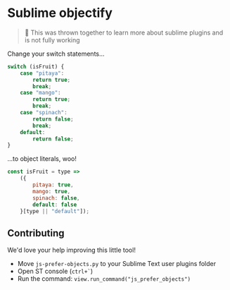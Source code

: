 # Sublime objectify

> 🚧 This was thrown together to learn more about sublime plugins and is not fully working

Change your switch statements...

```js
switch (isFruit) {
    case "pitaya":
        return true;
        break;
    case "mango":
        return true;
        break;
    case "spinach":
        return false;
        break;
    default:
        return false;
}
```

...to object literals, woo!

```js
const isFruit = type =>
    ({
        pitaya: true,
        mango: true,
        spinach: false,
        default: false
    }[type || "default"]);
```

## Contributing

We'd love your help improving this little tool!

* Move `js-prefer-objects.py` to your Sublime Text user plugins folder
* Open ST console (`` ctrl+` ``)
* Run the command: `view.run_command("js_prefer_objects")`
